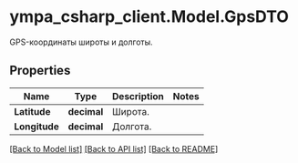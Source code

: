 # ympa_csharp_client.Model.GpsDTO
GPS-координаты широты и долготы. 

## Properties

Name | Type | Description | Notes
------------ | ------------- | ------------- | -------------
**Latitude** | **decimal** | Широта. | 
**Longitude** | **decimal** | Долгота. | 

[[Back to Model list]](../README.md#documentation-for-models) [[Back to API list]](../README.md#documentation-for-api-endpoints) [[Back to README]](../README.md)

